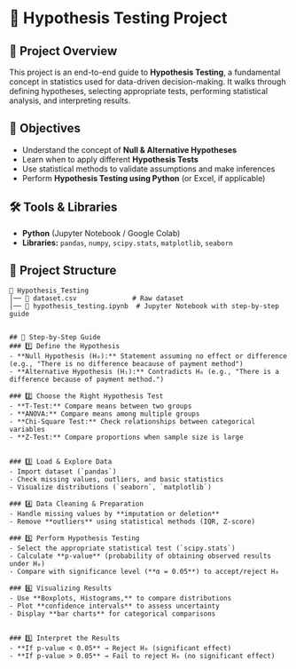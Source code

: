 # 🧪 Hypothesis Testing Project

## 📌 Project Overview
This project is an end-to-end guide to **Hypothesis Testing**, a fundamental concept in statistics used for data-driven decision-making. It walks through defining hypotheses, selecting appropriate tests, performing statistical analysis, and interpreting results.

## 🎯 Objectives
- Understand the concept of **Null & Alternative Hypotheses**
- Learn when to apply different **Hypothesis Tests**
- Use statistical methods to validate assumptions and make inferences
- Perform **Hypothesis Testing using Python** (or Excel, if applicable)

## 🛠️ Tools & Libraries
- **Python** (Jupyter Notebook / Google Colab)
- **Libraries:** `pandas`, `numpy`, `scipy.stats`, `matplotlib`, `seaborn`


## 📂 Project Structure
```
📂 Hypothesis_Testing
│── 📄 dataset.csv              # Raw dataset
│── 📄 hypothesis_testing.ipynb  # Jupyter Notebook with step-by-step guide


## 📖 Step-by-Step Guide
### 1️⃣ Define the Hypothesis
- **Null Hypothesis (H₀):** Statement assuming no effect or difference (e.g., "There is no difference beacause of payment method")
- **Alternative Hypothesis (H₁):** Contradicts H₀ (e.g., "There is a difference because of payment method.")

### 2️⃣ Choose the Right Hypothesis Test
- **T-Test:** Compare means between two groups
- **ANOVA:** Compare means among multiple groups
- **Chi-Square Test:** Check relationships between categorical variables
- **Z-Test:** Compare proportions when sample size is large


### 3️⃣ Load & Explore Data
- Import dataset (`pandas`)
- Check missing values, outliers, and basic statistics
- Visualize distributions (`seaborn`, `matplotlib`)

### 4️⃣ Data Cleaning & Preparation
- Handle missing values by **imputation or deletion**
- Remove **outliers** using statistical methods (IQR, Z-score)

### 5️⃣ Perform Hypothesis Testing
- Select the appropriate statistical test (`scipy.stats`)
- Calculate **p-value** (probability of obtaining observed results under H₀)
- Compare with significance level (**α = 0.05**) to accept/reject H₀

### 6️⃣ Visualizing Results
- Use **Boxplots, Histograms,** to compare distributions
- Plot **confidence intervals** to assess uncertainty
- Display **bar charts** for categorical comparisons


### 5️⃣ Interpret the Results
- **If p-value < 0.05** → Reject H₀ (significant effect)
- **If p-value > 0.05** → Fail to reject H₀ (no significant effect)


